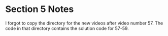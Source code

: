 # Section 5 Notes

I forgot to copy the directory for the new videos after video number 57. The code in that directory contains the solution code for 57-59. 